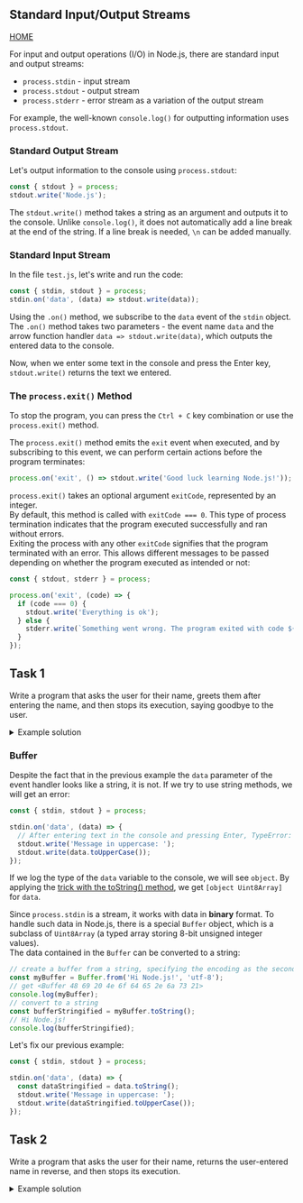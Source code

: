 ## Standard Input/Output Streams

[HOME](../README.md)

For input and output operations (I/O) in Node.js, there are standard input and output streams:

- `process.stdin` - input stream
- `process.stdout` - output stream
- `process.stderr` - error stream as a variation of the output stream

For example, the well-known `console.log()` for outputting information uses `process.stdout`.

### Standard Output Stream

Let's output information to the console using `process.stdout`:

```js
const { stdout } = process;
stdout.write('Node.js');
```

The `stdout.write()` method takes a string as an argument and outputs it to the console. Unlike `console.log()`, it does not automatically add a line break at the end of the string. If a line break is needed, `\n` can be added manually.

### Standard Input Stream

In the file `test.js`, let's write and run the code:

```js
const { stdin, stdout } = process;
stdin.on('data', (data) => stdout.write(data));
```

Using the `.on()` method, we subscribe to the `data` event of the `stdin` object.  
The `.on()` method takes two parameters - the event name `data` and the arrow function handler `data => stdout.write(data)`, which outputs the entered data to the console.

Now, when we enter some text in the console and press the Enter key, `stdout.write()` returns the text we entered.

### The `process.exit()` Method

To stop the program, you can press the `Ctrl + C` key combination or use the `process.exit()` method.

The `process.exit()` method emits the `exit` event when executed, and by subscribing to this event, we can perform certain actions before the program terminates:

```js
process.on('exit', () => stdout.write('Good luck learning Node.js!'));
```

`process.exit()` takes an optional argument `exitCode`, represented by an integer.  
By default, this method is called with `exitCode === 0`. This type of process termination indicates that the program executed successfully and ran without errors.  
Exiting the process with any other `exitCode` signifies that the program terminated with an error. This allows different messages to be passed depending on whether the program executed as intended or not:

```js
const { stdout, stderr } = process;

process.on('exit', (code) => {
  if (code === 0) {
    stdout.write('Everything is ok');
  } else {
    stderr.write(`Something went wrong. The program exited with code ${code}`);
  }
});
```

## Task 1

Write a program that asks the user for their name, greets them after entering the name, and then stops its execution, saying goodbye to the user.

<details>
  <summary>Example solution</summary>

```js
const { stdin, stdout } = process;

stdout.write('What is your name?\n');
stdin.on('data', (data) => {
  stdout.write('Hello, ');
  stdout.write(data);
  process.exit();
});
process.on('exit', () => stdout.write('Goodbye!'));
```

</details>

### Buffer

Despite the fact that in the previous example the `data` parameter of the event handler looks like a string, it is not. If we try to use string methods, we will get an error:

```js
const { stdin, stdout } = process;

stdin.on('data', (data) => {
  // After entering text in the console and pressing Enter, TypeError: data.toUpperCase is not a function will be thrown
  stdout.write('Message in uppercase: ');
  stdout.write(data.toUpperCase());
});
```

If we log the type of the `data` variable to the console, we will see `object`. By applying the [trick with the toString() method](https://developer.mozilla.org/en-US/docs/Web/JavaScript/Reference/Global_Objects/Object/toString#using_tostring_to_detect_object_class), we get `[object Uint8Array]` for `data`.

Since `process.stdin` is a stream, it works with data in **binary** format. To handle such data in Node.js, there is a special `Buffer` object, which is a subclass of `Uint8Array` (a typed array storing 8-bit unsigned integer values).  
The data contained in the `Buffer` can be converted to a string:

```js
// create a buffer from a string, specifying the encoding as the second parameter (utf-8 will be used by default)
const myBuffer = Buffer.from('Hi Node.js!', 'utf-8');
// get <Buffer 48 69 20 4e 6f 64 65 2e 6a 73 21>
console.log(myBuffer);
// convert to a string
const bufferStringified = myBuffer.toString();
// Hi Node.js!
console.log(bufferStringified);
```

Let's fix our previous example:

```js
const { stdin, stdout } = process;

stdin.on('data', (data) => {
  const dataStringified = data.toString();
  stdout.write('Message in uppercase: ');
  stdout.write(dataStringified.toUpperCase());
});
```

## Task 2

Write a program that asks the user for their name, returns the user-entered name in reverse, and then stops its execution.

<details>
  <summary>Example solution</summary>

```js
const { stdin, stdout } = process;

stdout.write('What is your name?\n');
stdin.on('data', (data) => {
  const name = data.toString();
  const reverseName = name.split('').reverse().join('');
  stdout.write(`\nYour name in reverse is ${reverseName}`);
  process.exit();
});
```

</details>
